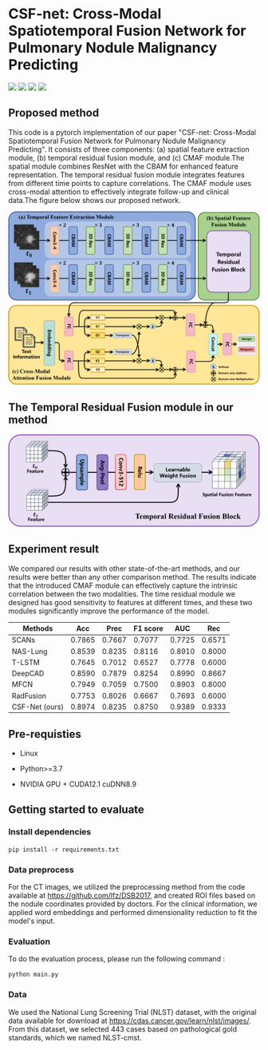 # CSF-net: Cross-Modal Spatiotemporal Fusion Network for Pulmonary Nodule Malignancy Predicting

![](https://img.shields.io/badge/-Github-181717?style=flat-square&logo=Github&logoColor=FFFFFF)
![](https://img.shields.io/badge/-Awesome-FC60A8?style=flat-square&logo=Awesome&logoColor=FFFFFF)
![](https://img.shields.io/badge/-Python-3776AB?style=flat-square&logo=Python&logoColor=FFFFFF)
![](https://img.shields.io/badge/-Pytorch-EE4C2C?style=flat-square&logo=Pytorch&logoColor=FFFFFF)

## Proposed method
This code is a pytorch implementation of our paper "CSF-net: Cross-Modal Spatiotemporal Fusion Network for Pulmonary Nodule Malignancy Predicting".
It consists of three components: (a) spatial feature extraction module, (b) temporal residual fusion module, and (c) CMAF module.The spatial module combines ResNet with the CBAM for enhanced feature representation. The temporal residual fusion module integrates features from different time points to capture correlations. The CMAF module uses cross-modal attention to effectively integrate follow-up and clinical data.The figure below shows our proposed network.

![image](image/model.png)

## The Temporal Residual Fusion module in our method
![image](image/tepfusion.png)

## Experiment result
We compared our results with other state-of-the-art methods, and our results were better than any other comparison method. The results indicate that the introduced CMAF module can effectively capture the intrinsic correlation between the two modalities. The time residual module we designed has good sensitivity to features at different times, and these two modules significantly improve the performance of the model.

<table>
<thead>
  <tr>
    <th>Methods</th>
    <th>Acc</th>
    <th>Prec</th>
    <th>F1 score</th>
    <th>AUC</th>
    <th>Rec</th>
  </tr>
</thead>
<tbody>
  <tr>
    <td>SCANs</td>
    <td>0.7865</td>
    <td>0.7667</td>
    <td>0.7077</td>
    <td>0.7725</td>
    <td>0.6571</td>
  </tr>
  <tr>
    <td>NAS-Lung</td>
    <td>0.8539</td>
    <td>0.8235</td>
    <td>0.8116</td>
    <td>0.8910</td>
    <td>0.8000</td>
  </tr>
  <tr>
    <td>T-LSTM</td>
    <td>0.7645</td>
    <td>0.7012</td>
    <td>0.6527</td>
    <td>0.7778</td>
    <td>0.6000</td>
  </tr>
  <tr>
    <td>DeepCAD</td>
    <td>0.8590</td>
    <td>0.7879</td>
    <td>0.8254</td>
    <td>0.8990</td>
    <td>0.8667</td>
  </tr>
  <tr>
    <td>MFCN</td>
    <td>0.7949</td>
    <td>0.7059</td>
    <td>0.7500</td>
    <td>0.8903</td>
    <td>0.8000</td>
  </tr>
  <tr>
    <td>RadFusion</td>
    <td>0.7753</td>
    <td>0.8026</td>
    <td>0.6667</td>
    <td>0.7693</td>
    <td>0.6000</td>
  </tr>
  <tr>
    <td>CSF-Net (ours)</td>
    <td>0.8974</td>
    <td>0.8235</td>
    <td>0.8750</td>
    <td>0.9389</td>
    <td>0.9333</td>
  </tr>  
</tbody>
</table>

## Pre-requisties
* Linux

* Python>=3.7

* NVIDIA GPU + CUDA12.1 cuDNN8.9

## Getting started to evaluate
### Install dependencies
```
pip install -r requirements.txt
```
### Data preprocess
For the CT images, we utilized the preprocessing method from the code available at https://github.com/lfz/DSB2017, and created ROI files based on the nodule coordinates provided by doctors. For the clinical information, we applied word embeddings and performed dimensionality reduction to fit the model's input.

### Evaluation
To do the evaluation process, please run the following command :
```
python main.py
```

### Data
We used the National Lung Screening Trial (NLST) dataset, with the original data available for download at https://cdas.cancer.gov/learn/nlst/images/. From this dataset, we selected 443 cases based on pathological gold standards, which we named NLST-cmst.

